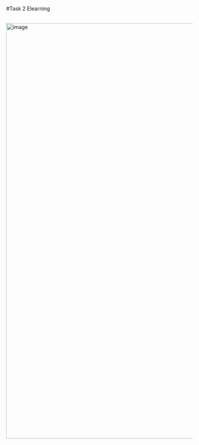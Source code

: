 
#Task 2 Elearning 
<br>
<br>

<img width="2034" height="1122" alt="image" src="https://github.com/user-attachments/assets/ed53e34a-164e-49df-9a83-9b98805ec25c" />
